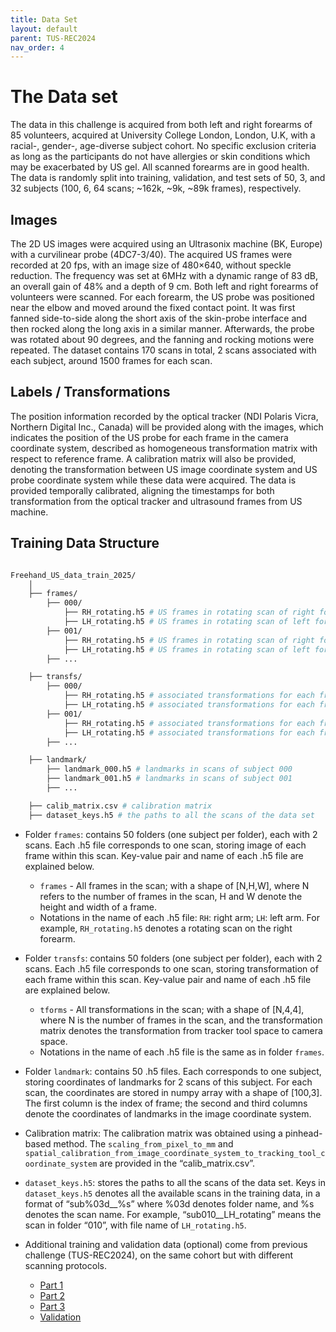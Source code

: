 ```yaml
---
title: Data Set
layout: default
parent: TUS-REC2024
nav_order: 4
---
```


# The Data set

The data in this challenge is acquired from both left and right forearms of 85 volunteers, acquired at University College London, London, U.K, with a racial-, gender-, age-diverse subject cohort. No specific exclusion criteria as long as the participants do not have allergies or skin conditions which may be exacerbated by US gel. All scanned forearms are in good health. The data is randomly split into training, validation, and test sets of 50, 3, and 32 subjects (100, 6, 64 scans; ~162k, ~9k, ~89k frames), respectively.

<!-- **The train data is split into three parts: [Part 1](https://zenodo.org/doi/10.5281/zenodo.11178508), [Part 2](https://zenodo.org/doi/10.5281/zenodo.11180794), and [Part 3](https://zenodo.org/doi/10.5281/zenodo.11355499).** -->

## Images

The 2D US images were acquired using an Ultrasonix machine (BK, Europe) with a curvilinear probe (4DC7-3/40). The acquired US frames were recorded at 20 fps, with an image size of 480×640, without speckle reduction. The frequency was set at 6MHz with a dynamic range of 83 dB, an overall gain of 48% and a depth of 9 cm. Both left and right forearms of volunteers were scanned. For each forearm, the US probe was positioned near the elbow and moved around the fixed contact point. It was first fanned side-to-side along the short axis of the skin-probe interface and then rocked along the long axis in a similar manner. Afterwards, the probe was rotated about 90 degrees, and the fanning and rocking motions were repeated. The dataset contains 170 scans in total, 2 scans associated with each subject, around 1500 frames for each scan.

## Labels / Transformations

The position information recorded by the optical tracker (NDI Polaris Vicra, Northern Digital Inc., Canada) will be provided along with the images, which indicates the position of the US probe for each frame in the camera coordinate system, described as homogeneous transformation matrix with respect to reference frame. A calibration matrix will also be provided, denoting the transformation between US image coordinate system and US probe coordinate system while these data were acquired. The data is provided temporally calibrated, aligning the timestamps for both transformation from the optical tracker and ultrasound frames from US machine.

## Training Data Structure 

```bash

Freehand_US_data_train_2025/ 
    │
    ├── frames/
        ├── 000/
            ├── RH_rotating.h5 # US frames in rotating scan of right forearm, subject 000
            ├── LH_rotating.h5 # US frames in rotating scan of left forearm, subject 000
        ├── 001/
            ├── RH_rotating.h5 # US frames in rotating scan of right forearm, subject 001
            ├── LH_rotating.h5 # US frames in rotating scan of left forearm, subject 001
        ├── ...

    ├── transfs/
        ├── 000/
            ├── RH_rotating.h5 # associated transformations for each frame, from tracker space to optical camera space, for rotating scan of right forearm, subject 000
            ├── LH_rotating.h5 # associated transformations for each frame, from tracker space to optical camera space, for rotating scan of left forearm, subject 000
        ├── 001/
            ├── RH_rotating.h5 # associated transformations for each frame, from tracker space to optical camera space, for rotating scan of right forearm, subject 001
            ├── LH_rotating.h5 # associated transformations for each frame, from tracker space to optical camera space, for rotating scan of left forearm, subject 001
        ├── ...

    ├── landmark/
        ├── landmark_000.h5 # landmarks in scans of subject 000
        ├── landmark_001.h5 # landmarks in scans of subject 001
        ├── ...

    ├── calib_matrix.csv # calibration matrix
    ├── dataset_keys.h5 # the paths to all the scans of the data set

```
    
* Folder `frames`: contains 50 folders (one subject per folder), each with 2 scans. Each .h5 file corresponds to one scan, storing image of each frame within this scan. Key-value pair and name of each .h5 file are explained below. 
    * `frames` - All frames in the scan; with a shape of [N,H,W], where N refers to the number of frames in the scan, H and W denote the height and width of a frame.
    * Notations in the name of each .h5 file: `RH`: right arm; `LH`: left arm. For example, `RH_rotating.h5` denotes a rotating scan on the right forearm. 

* Folder `transfs`: contains 50 folders (one subject per folder), each with 2 scans. Each .h5 file corresponds to one scan, storing transformation of each frame within this scan. Key-value pair and name of each .h5 file are explained below. 
    * `tforms` - All transformations in the scan; with a shape of [N,4,4], where N is the number of frames in the scan, and the transformation matrix denotes the transformation from tracker tool space to camera space. 
    * Notations in the name of each .h5 file is the same as in folder `frames`.

* Folder `landmark`: contains 50 .h5 files. Each corresponds to one subject, storing coordinates of landmarks for 2 scans of this subject. For each scan, the coordinates are stored in numpy array with a shape of [100,3]. The first column is the index of frame; the second and third columns denote the coordinates of landmarks in the image coordinate system.

* Calibration matrix: The calibration matrix was obtained using a pinhead-based method. The `scaling_from_pixel_to_mm` and `spatial_calibration_from_image_coordinate_system_to_tracking_tool_coordinate_system` are provided in the “calib_matrix.csv”. 

* `dataset_keys.h5`: stores the paths to all the scans of the data set. Keys in `dataset_keys.h5` denotes all the available scans in the training data, in a format of “sub%03d__%s” where %03d denotes folder name, and %s denotes the scan name. For example, “sub010__LH_rotating” means the scan in folder “010”, with file name of `LH_rotating.h5`.

* Additional training and validation data (optional) come from previous challenge (TUS-REC2024), on the same cohort but with different scanning protocols.
    * <a href="https://zenodo.org/doi/10.5281/zenodo.11178508" target="_blank">Part 1</a>
    * <a href="https://zenodo.org/doi/10.5281/zenodo.11180794" target="_blank">Part 2</a>
    * <a href="https://zenodo.org/doi/10.5281/zenodo.11355499" target="_blank">Part 3</a>
    * <a href="https://zenodo.org/doi/10.5281/zenodo.12979481" target="_blank">Validation</a>

